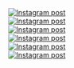 <a href='https://www.instagram.com/reel/DHs0uCzuPnJ/' target='_blank' class="w-1/3 md:w-1/6 p-2 instagram-post group" rel="noopener noreferrer">
  <div class="w-full h-56 md:h-96 overflow-hidden rounded-lg shadow-lg transition-all duration-300 group-hover:shadow-xl">
    <img
      class="w-full h-full object-cover transition-all duration-300 transform group-hover:scale-110 group-hover:brightness-75"
      src='https://scontent-sjc3-1.cdninstagram.com/v/t51.75761-15/486631479_18044333018599456_8549485560596836314_n.jpg?stp=dst-jpg_e35_tt6&_nc_cat=110&ccb=1-7&_nc_sid=18de74&_nc_ohc=xPH6XRvV6n0Q7kNvwFT-IOx&_nc_oc=AdnX_rnUe17d8RHdrhvGX6ro9vTtw4zyIkB8bTc0I6mrbwWOUcCcy8nz3I67hQKrIBQ&_nc_zt=23&_nc_ht=scontent-sjc3-1.cdninstagram.com&edm=ANo9K5cEAAAA&_nc_gid=LYkc3MpqpisuNtL-GownPA&oh=00_AfHGPGjYtYM6xZEYxDnGBM0nYBfPHd2ok756qU7Sa7kDKA&oe=67F9218A'
      alt='Instagram post' />
  </div>
</a><a href='https://www.instagram.com/reel/DHnssgugY-X/' target='_blank' class="w-1/3 md:w-1/6 p-2 instagram-post group" rel="noopener noreferrer">
  <div class="w-full h-56 md:h-96 overflow-hidden rounded-lg shadow-lg transition-all duration-300 group-hover:shadow-xl">
    <img
      class="w-full h-full object-cover transition-all duration-300 transform group-hover:scale-110 group-hover:brightness-75"
      src='https://scontent-sjc3-1.cdninstagram.com/v/t51.71878-15/486259164_1771440533700933_1685531345239731458_n.jpg?stp=dst-jpg_e35_tt6&_nc_cat=111&ccb=1-7&_nc_sid=18de74&_nc_ohc=63p9R5MxN4AQ7kNvwEwC_By&_nc_oc=AdlhBjMXi0e2cZQrQFQuxJdaV5S3S6dlPLqf8sPPyRyqHYIchexcFzwme6j68d0AD1I&_nc_zt=23&_nc_ht=scontent-sjc3-1.cdninstagram.com&edm=ANo9K5cEAAAA&_nc_gid=LYkc3MpqpisuNtL-GownPA&oh=00_AfEllSiqXeKXX8qbca_2oz6SPhijFLHMyEmuLxdArKn5Rg&oe=67F92AFF'
      alt='Instagram post' />
  </div>
</a><a href='https://www.instagram.com/p/DHTIFU2gass/' target='_blank' class="w-1/3 md:w-1/6 p-2 instagram-post group" rel="noopener noreferrer">
  <div class="w-full h-56 md:h-96 overflow-hidden rounded-lg shadow-lg transition-all duration-300 group-hover:shadow-xl">
    <img
      class="w-full h-full object-cover transition-all duration-300 transform group-hover:scale-110 group-hover:brightness-75"
      src='https://scontent-sjc3-1.cdninstagram.com/v/t51.75761-15/484239347_18043252814599456_9017226030693121745_n.webp?stp=dst-jpg_e35_tt6&_nc_cat=109&ccb=1-7&_nc_sid=18de74&_nc_ohc=4IR1FuHTLHQQ7kNvwFKarpg&_nc_oc=AdntzMEscOweVhKPZIzJzv5xNng9p5MB7Iv8vGjt-xtPZ7N1bWZmFyQlggEkbpIDy0Y&_nc_zt=23&_nc_ht=scontent-sjc3-1.cdninstagram.com&edm=ANo9K5cEAAAA&_nc_gid=LYkc3MpqpisuNtL-GownPA&oh=00_AfFS6QfnlIBxYFA9gSJ1d3qw7kW8I-KbkWJ-miYQeSIVOg&oe=67F91796'
      alt='Instagram post' />
  </div>
</a><a href='https://www.instagram.com/reel/DHR7GJWp9F8/' target='_blank' class="w-1/3 md:w-1/6 p-2 instagram-post group" rel="noopener noreferrer">
  <div class="w-full h-56 md:h-96 overflow-hidden rounded-lg shadow-lg transition-all duration-300 group-hover:shadow-xl">
    <img
      class="w-full h-full object-cover transition-all duration-300 transform group-hover:scale-110 group-hover:brightness-75"
      src='https://scontent-sjc3-1.cdninstagram.com/v/t51.71878-15/485063360_1331487951390875_8894739654589483622_n.jpg?stp=dst-jpg_e35_tt6&_nc_cat=104&ccb=1-7&_nc_sid=18de74&_nc_ohc=iB-LHEVNtqgQ7kNvwGFsC3d&_nc_oc=AdlDJ0trVOZQgfqkq_WUi_d4fvBSJ51p1jMoeW6JkNm_IX4C8XaOobV4yo_idsisvtQ&_nc_zt=23&_nc_ht=scontent-sjc3-1.cdninstagram.com&edm=ANo9K5cEAAAA&_nc_gid=LYkc3MpqpisuNtL-GownPA&oh=00_AfEcm_c3ax0E2cmqg4GGKw_PFB0_tX2ugyLclu0DesNNbg&oe=67F91BE1'
      alt='Instagram post' />
  </div>
</a><a href='https://www.instagram.com/reel/DG5_Oqapuw-/' target='_blank' class="w-1/3 md:w-1/6 p-2 instagram-post group" rel="noopener noreferrer">
  <div class="w-full h-56 md:h-96 overflow-hidden rounded-lg shadow-lg transition-all duration-300 group-hover:shadow-xl">
    <img
      class="w-full h-full object-cover transition-all duration-300 transform group-hover:scale-110 group-hover:brightness-75"
      src='https://scontent-sjc3-1.cdninstagram.com/v/t51.71878-15/482913798_1545881536048141_3138419959870791943_n.jpg?stp=dst-jpg_e35_tt6&_nc_cat=102&ccb=1-7&_nc_sid=18de74&_nc_ohc=vpDQNdiKsRYQ7kNvwFP3M2R&_nc_oc=AdmHvaxAwF0QTXN4Yx3VUo8ZADHO9pdaoc5AVPS_DSkSa2CGWvrTqsJe8VWSTMFFzIw&_nc_zt=23&_nc_ht=scontent-sjc3-1.cdninstagram.com&edm=ANo9K5cEAAAA&_nc_gid=LYkc3MpqpisuNtL-GownPA&oh=00_AfH9t51FFRJ9vGHbMClMdpgJa97PD1-nJYmKILVGI8ijSA&oe=67F918FC'
      alt='Instagram post' />
  </div>
</a><a href='https://www.instagram.com/p/DG3vgdgJKWJ/' target='_blank' class="w-1/3 md:w-1/6 p-2 instagram-post group" rel="noopener noreferrer">
  <div class="w-full h-56 md:h-96 overflow-hidden rounded-lg shadow-lg transition-all duration-300 group-hover:shadow-xl">
    <img
      class="w-full h-full object-cover transition-all duration-300 transform group-hover:scale-110 group-hover:brightness-75"
      src='https://scontent-sjc3-1.cdninstagram.com/v/t51.75761-15/482520262_18041988761599456_8544210682407326016_n.webp?stp=dst-jpg_e35_tt6&_nc_cat=111&ccb=1-7&_nc_sid=18de74&_nc_ohc=l3jJiNEEctwQ7kNvwG0taCO&_nc_oc=Admi16kFXvptTThQUOvEFOA3PXPC_yCDn6T1uhOCDBp3XZgO0LORkO5STKGnI6qppt0&_nc_zt=23&_nc_ht=scontent-sjc3-1.cdninstagram.com&edm=ANo9K5cEAAAA&_nc_gid=LYkc3MpqpisuNtL-GownPA&oh=00_AfGer7b8C2a3G2PGyjXeFkhkIqeInCdM7UZaJI5ezer0dQ&oe=67F92B07'
      alt='Instagram post' />
  </div>
</a>
